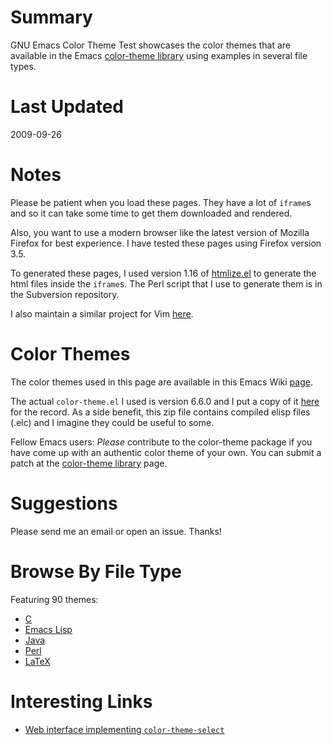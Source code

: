 # Summary #

GNU Emacs Color Theme Test showcases the color themes that are available in the Emacs [color-theme library](http://www.nongnu.org/color-theme/) using examples in several file types.

# Last Updated #

2009-09-26

# Notes #

Please be patient when you load these pages. They have a lot of `iframe`s and so it can take some time to get them downloaded and rendered.

Also, you want to use a modern browser like the latest version of Mozilla Firefox for best experience. I have tested these pages using Firefox version 3.5.

To generated these pages, I used version 1.16 of [htmlize.el](http://fly.srk.fer.hr/~hniksic/emacs/htmlize.el) to generate the html files inside the `iframe`s. The Perl script that I use to generate them is in the Subversion repository.

I also maintain a similar project for Vim [here](http://code.google.com/p/vimcolorschemetest/).

# Color Themes #

The color themes used in this page are available in this Emacs Wiki [page](http://www.emacswiki.org/cgi-bin/wiki.pl?ColorTheme).

The actual `color-theme.el` I used is version 6.6.0 and I put a copy of it [here](http://gnuemacscolorthemetest.googlecode.com/files/color-theme-6.6.0-mav.zip) for the record. As a side benefit, this zip file contains compiled elisp files (.elc) and I imagine they could be useful to some.

Fellow Emacs users: _Please_ contribute to the color-theme package if you have come up with an authentic color theme of your own. You can submit a patch at the [color-theme library](http://www.nongnu.org/color-theme/) page.

# Suggestions #

Please send me an email or open an issue. Thanks!

# Browse By File Type #

Featuring 90 themes:
  * [C](http://gnuemacscolorthemetest.googlecode.com/svn/html/index-c.html)
  * [Emacs Lisp](http://gnuemacscolorthemetest.googlecode.com/svn/html/index-el.html)
  * [Java](http://gnuemacscolorthemetest.googlecode.com/svn/html/index-java.html)
  * [Perl](http://gnuemacscolorthemetest.googlecode.com/svn/html/index-pl.html)
  * [LaTeX](http://gnuemacscolorthemetest.googlecode.com/svn/html/index-tex.html)


# Interesting Links #
  * [Web interface implementing `color-theme-select` ](http://color-theme-select.heroku.com/)